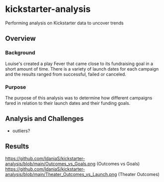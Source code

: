 # kickstarter-analysis
Performing analysis on Kickstarter data to uncover trends
## Overview
### Background
Louise's created a play Fever that came close to its fundraising goal in a short amount of time. There is a variety of launch dates for each campaign and the results ranged from successful, failed or canceled.
### Purpose
The purpose of this analysis was to determine how different campaigns fared in relation to their launch dates and their funding goals.
## Analysis and Challenges

- outliers?

## Results

https://github.com/IdaniaS/kickstarter-analysis/blob/main/Outcomes_vs_Goals.png (Outcomes vs Goals)
https://github.com/IdaniaS/kickstarter-analysis/blob/main/Theater_Outcomes_vs_Launch.png  (Theater Outcomes)
